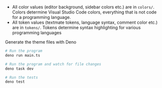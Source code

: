 - All color values (editor background, sidebar colors etc.) are in `colors/`. Colors determine Visual Studio Code colors, everything that is not code for a programming language.
- All token values (textmate tokens, language syntax, comment color etc.) are in `tokens/`. Tokens determine syntax highlighting for various programming languages

Generate the theme files with Deno

```bash
# Run the program
deno run main.ts

# Run the program and watch for file changes
deno task dev

# Run the tests
deno test
```
